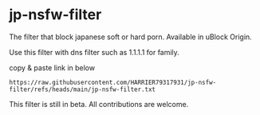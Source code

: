 # jp-nsfw-filter
The filter that block japanese soft or hard porn. Available in uBlock Origin.

Use this filter with dns filter such as 1.1.1.1 for family.

copy & paste link in below 
```
https://raw.githubusercontent.com/HARRIER79317931/jp-nsfw-filter/refs/heads/main/jp-nsfw-filter.txt
```
This filter is still in beta. All contributions are welcome.
